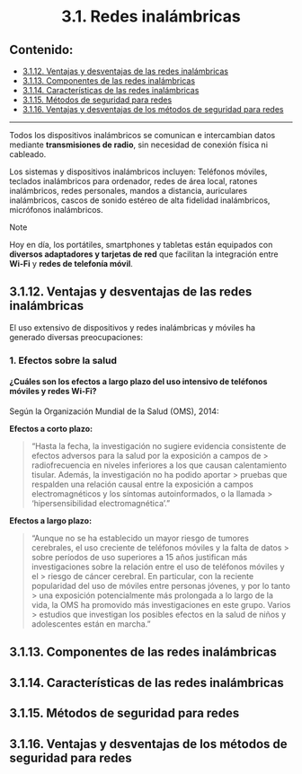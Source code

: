<h1 align="center">3.1. Redes inalámbricas
<div align="center">

</div>

## Contenido:

- [3.1.12. Ventajas y desventajas de las redes inalámbricas](#3112-ventajas-y-desventajas-de-las-redes-inalámbricas)
- [3.1.13. Componentes de las redes inalámbricas](#3113-componentes-de-las-redes-inalámbricas)
- [3.1.14. Características de las redes inalámbricas](#3114-características-de-las-redes-inalámbricas)
- [3.1.15. Métodos de seguridad para redes](#3115-métodos-de-seguridad-para-redes)
- [3.1.16. Ventajas y desventajas de los métodos de seguridad para redes](#3116-ventajas-y-desventajas-de-los-métodos-de-seguridad-para-redes)

---

Todos los dispositivos inalámbricos se comunican e intercambian datos mediante **transmisiones de radio**, sin necesidad de conexión física ni cableado.

Los sistemas y dispositivos inalámbricos incluyen: Teléfonos móviles, teclados inalámbricos para ordenador, redes de área local, ratones inalámbricos, redes personales, mandos a distancia, auriculares inalámbricos, cascos de sonido estéreo de alta fidelidad inalámbricos, micrófonos inalámbricos.

> [!NOTE]  
> Hoy en día, los portátiles, smartphones y tabletas están equipados con **diversos adaptadores y tarjetas de red** que facilitan la integración entre **Wi-Fi** y **redes de telefonía móvil**.

## 3.1.12. Ventajas y desventajas de las redes inalámbricas

El uso extensivo de dispositivos y redes inalámbricas y móviles ha generado diversas preocupaciones:

### 1. Efectos sobre la salud

#### ¿Cuáles son los efectos a largo plazo del uso intensivo de teléfonos móviles y redes Wi-Fi?

Según la Organización Mundial de la Salud (OMS), 2014:

**Efectos a corto plazo:**

> “Hasta la fecha, la investigación no sugiere evidencia consistente de efectos adversos para la salud por la exposición a campos de > radiofrecuencia en niveles inferiores a los que causan calentamiento tisular. Además, la investigación no ha podido aportar > pruebas que respalden una relación causal entre la exposición a campos electromagnéticos y los síntomas autoinformados, o la llamada > ‘hipersensibilidad electromagnética’.”

**Efectos a largo plazo:**

> “Aunque no se ha establecido un mayor riesgo de tumores cerebrales, el uso creciente de teléfonos móviles y la falta de datos      > sobre períodos de uso superiores a 15 años justifican más investigaciones sobre la relación entre el uso de teléfonos móviles y el > riesgo de cáncer cerebral. En particular, con la reciente popularidad del uso de móviles entre personas jóvenes, y por lo tanto    > una exposición potencialmente más prolongada a lo largo de la vida, la OMS ha promovido más investigaciones en este grupo. Varios > estudios que investigan los posibles efectos en la salud de niños y adolescentes están en marcha.”

## 3.1.13. Componentes de las redes inalámbricas

## 3.1.14. Características de las redes inalámbricas

## 3.1.15. Métodos de seguridad para redes

## 3.1.16. Ventajas y desventajas de los métodos de seguridad para redes
